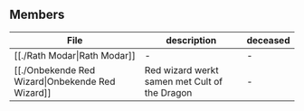 
## Members
| File                                                                 | description                                   | deceased |
| -------------------------------------------------------------------- | --------------------------------------------- | -------- |
| [[./Rath Modar\|Rath Modar]]                     | \-                                            | \-       |
| [[./Onbekende Red Wizard\|Onbekende Red Wizard]] | Red wizard werkt samen met Cult of the Dragon | \-       |
